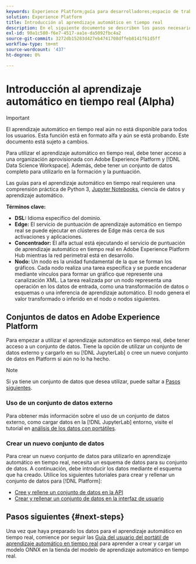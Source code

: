 ```yaml
---
keywords: Experience Platform;guía para desarrolladores;espacio de trabajo de ciencia de datos;temas populares;aprendizaje automático en tiempo real;
solution: Experience Platform
title: Introducción al aprendizaje automático en tiempo real
description: En el siguiente documento se describen los pasos necesarios para crear un modelo de aprendizaje automático en tiempo real en Adobe Experience Platform.
exl-id: 90a1c580-f6e7-4517-aa1e-da5092fbc4a2
source-git-commit: 3272db15283d427eb4741708dffeb8141f61d5ff
workflow-type: tm+mt
source-wordcount: '437'
ht-degree: 0%

---
```


# Introducción al aprendizaje automático en tiempo real (Alpha)

>[!IMPORTANT]
>
>El aprendizaje automático en tiempo real aún no está disponible para todos los usuarios. Esta función está en formato alfa y aún se está probando. Este documento está sujeto a cambios.

Para utilizar el aprendizaje automático en tiempo real, debe tener acceso a una organización aprovisionada con Adobe Experience Platform y [!DNL Data Science Workspace]. Además, debe tener un conjunto de datos completo para utilizarlo en la formación y la puntuación.

Las guías para el aprendizaje automático en tiempo real requieren una comprensión práctica de Python 3, [Jupyter Notebooks](../jupyterlab/overview.md), ciencia de datos y aprendizaje automático.

**Términos clave:**

- **DSL:** Idioma específico del dominio.
- **Edge:** El servicio de puntuación de aprendizaje automático en tiempo real se puede ejecutar en clústeres de Edge más cerca de sus activaciones y aplicaciones.
- **Concentrador:** El alfa actual está ejecutando el servicio de puntuación de aprendizaje automático en tiempo real en Adobe Experience Platform Hub mientras la red perimetral está en desarrollo.
- **Nodo:** Un nodo es la unidad fundamental de la que se forman los gráficos. Cada nodo realiza una tarea específica y se puede encadenar mediante vínculos para formar un gráfico que represente una canalización XML. La tarea realizada por un nodo representa una operación en los datos de entrada, como una transformación de datos o esquemas o una inferencia de aprendizaje automático. El nodo genera el valor transformado o inferido en el nodo o nodos siguientes.

## Conjuntos de datos en Adobe Experience Platform

Para empezar a utilizar el aprendizaje automático en tiempo real, debe tener acceso a un conjunto de datos. Tiene la opción de utilizar un conjunto de datos externo y cargarlo en su [!DNL JupyterLab] o cree un nuevo conjunto de datos en Platform si aún no lo ha hecho.

>[!NOTE]
>
>Si ya tiene un conjunto de datos que desea utilizar, puede saltar a [Pasos siguientes](#next-steps).

### Uso de un conjunto de datos externo

Para obtener más información sobre el uso de un conjunto de datos externo, como cargar datos en la [!DNL JupyterLab] entorno, visite el tutorial en [análisis de los datos con portátiles](../jupyterlab/analyze-your-data.md#external-data).

### Crear un nuevo conjunto de datos

Para crear un nuevo conjunto de datos para utilizarlo en aprendizaje automático en tiempo real, necesita un esquema de datos para su conjunto de datos. A continuación, debe introducir los datos mediante el esquema que ha creado. Utilice los siguientes tutoriales para crear y rellenar un conjunto de datos para [!DNL Platform]:

- [Cree y rellene un conjunto de datos en la API](../../catalog/datasets/create.md)
- [Crear y rellenar un conjunto de datos en la interfaz de usuario](../../ingestion/tutorials/ingest-batch-data.md)

## Pasos siguientes {#next-steps}

Una vez que haya preparado los datos para el aprendizaje automático en tiempo real, comience por seguir las [Guía del usuario del portátil de aprendizaje automático en tiempo real](./rtml-authoring-notebook.md) para aprender a crear y cargar un modelo ONNX en la tienda del modelo de aprendizaje automático en tiempo real.
